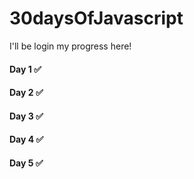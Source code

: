 # 30daysOfJavascript

I'll be login my progress here! 

#### Day 1 ✅
#### Day 2 ✅
#### Day 3 ✅
#### Day 4 ✅
#### Day 5 ✅

